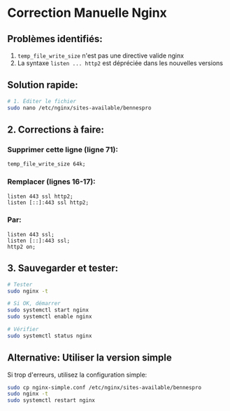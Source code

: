 # Correction Manuelle Nginx

## Problèmes identifiés:
1. `temp_file_write_size` n'est pas une directive valide nginx
2. La syntaxe `listen ... http2` est dépréciée dans les nouvelles versions

## Solution rapide:

```bash
# 1. Éditer le fichier
sudo nano /etc/nginx/sites-available/bennespro
```

## 2. Corrections à faire:

### Supprimer cette ligne (ligne 71):
```
temp_file_write_size 64k;
```

### Remplacer (lignes 16-17):
```
listen 443 ssl http2;
listen [::]:443 ssl http2;
```

### Par:
```
listen 443 ssl;
listen [::]:443 ssl;
http2 on;
```

## 3. Sauvegarder et tester:
```bash
# Tester
sudo nginx -t

# Si OK, démarrer
sudo systemctl start nginx
sudo systemctl enable nginx

# Vérifier
sudo systemctl status nginx
```

## Alternative: Utiliser la version simple

Si trop d'erreurs, utilisez la configuration simple:
```bash
sudo cp nginx-simple.conf /etc/nginx/sites-available/bennespro
sudo nginx -t
sudo systemctl restart nginx
```